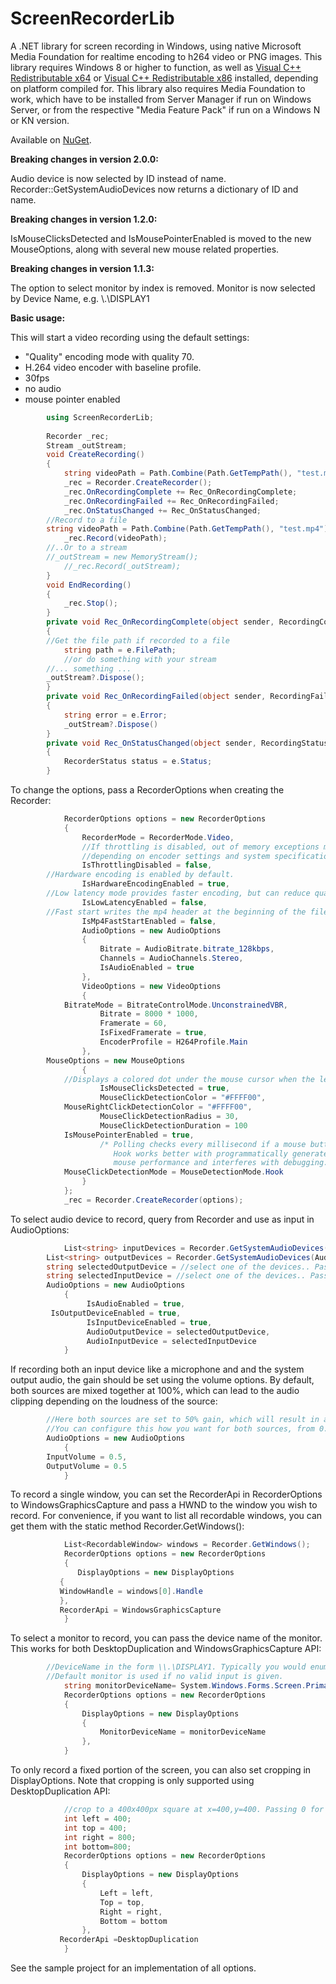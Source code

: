 # ScreenRecorderLib
A .NET library for screen recording in Windows, using native Microsoft Media Foundation for realtime encoding to h264 video or PNG images. This library requires Windows 8 or higher to function, as well as [Visual C++ Redistributable x64](https://aka.ms/vs/16/release/vc_redist.x64.exe) or [Visual C++ Redistributable x86](https://aka.ms/vs/16/release/vc_redist.x86.exe) installed, depending on platform compiled for. This library also requires Media Foundation to work, which have to be installed from Server Manager if run on Windows Server, or from the respective "Media Feature Pack" if run on a Windows N or KN version.

Available on [NuGet](https://www.nuget.org/packages/ScreenRecorderLib/).

**Breaking changes in version 2.0.0:**

Audio device is now selected by ID instead of name. Recorder::GetSystemAudioDevices now returns a dictionary of ID and name.

**Breaking changes in version 1.2.0:**

IsMouseClicksDetected and IsMousePointerEnabled is moved to the new MouseOptions, along with several new mouse related properties.

**Breaking changes in version 1.1.3:**

The option to select monitor by index is removed. Monitor is now selected by Device Name, e.g. \\.\DISPLAY1

**Basic usage:**

This will start a video recording using the default settings:
* "Quality" encoding mode with quality 70.
* H.264 video encoder with baseline profile.
* 30fps
* no audio
* mouse pointer enabled

```csharp
        using ScreenRecorderLib;
        
        Recorder _rec;
        Stream _outStream;
        void CreateRecording()
        {
            string videoPath = Path.Combine(Path.GetTempPath(), "test.mp4");
            _rec = Recorder.CreateRecorder();
            _rec.OnRecordingComplete += Rec_OnRecordingComplete;
            _rec.OnRecordingFailed += Rec_OnRecordingFailed;
            _rec.OnStatusChanged += Rec_OnStatusChanged;
	    //Record to a file
	    string videoPath = Path.Combine(Path.GetTempPath(), "test.mp4");
            _rec.Record(videoPath);
	    //..Or to a stream
	    //_outStream = new MemoryStream();
            //_rec.Record(_outStream);
        }
        void EndRecording()
        {
            _rec.Stop(); 
        }
        private void Rec_OnRecordingComplete(object sender, RecordingCompleteEventArgs e)
        {
	    //Get the file path if recorded to a file
            string path = e.FilePath;	
            //or do something with your stream
	    //... something ...
	    _outStream?.Dispose();
        }
        private void Rec_OnRecordingFailed(object sender, RecordingFailedEventArgs e)
        {
            string error = e.Error;
            _outStream?.Dispose()
        }
        private void Rec_OnStatusChanged(object sender, RecordingStatusEventArgs e)
        {
            RecorderStatus status = e.Status;
        }
```

To change the options, pass a RecorderOptions when creating the Recorder:

```csharp
            RecorderOptions options = new RecorderOptions
            {
                RecorderMode = RecorderMode.Video,
                //If throttling is disabled, out of memory exceptions may eventually crash the program,
                //depending on encoder settings and system specifications.
                IsThrottlingDisabled = false,
		//Hardware encoding is enabled by default.
                IsHardwareEncodingEnabled = true,
		//Low latency mode provides faster encoding, but can reduce quality.
                IsLowLatencyEnabled = false,
		//Fast start writes the mp4 header at the beginning of the file, to facilitate streaming.
                IsMp4FastStartEnabled = false,		
                AudioOptions = new AudioOptions
                {
                    Bitrate = AudioBitrate.bitrate_128kbps,
                    Channels = AudioChannels.Stereo,
                    IsAudioEnabled = true
                },
                VideoOptions = new VideoOptions
                {
		    BitrateMode = BitrateControlMode.UnconstrainedVBR,
                    Bitrate = 8000 * 1000,
                    Framerate = 60,
                    IsFixedFramerate = true,
                    EncoderProfile = H264Profile.Main
                },
		MouseOptions = new MouseOptions
                {
		    //Displays a colored dot under the mouse cursor when the left mouse button is pressed.	
                    IsMouseClicksDetected = true,
                    MouseClickDetectionColor = "#FFFF00",
		    MouseRightClickDetectionColor = "#FFFF00",
                    MouseClickDetectionRadius = 30,
                    MouseClickDetectionDuration = 100
		    IsMousePointerEnabled = true,
                    /* Polling checks every millisecond if a mouse button is pressed.
                       Hook works better with programmatically generated mouse clicks, but may affect
                       mouse performance and interferes with debugging.*/
		    MouseClickDetectionMode = MouseDetectionMode.Hook
                }
            };
            _rec = Recorder.CreateRecorder(options);
```
To select audio device to record, query from Recorder and use as input in AudioOptions:
```csharp
            List<string> inputDevices = Recorder.GetSystemAudioDevices(AudioDeviceSource.InputDevices);
	    List<string> outputDevices = Recorder.GetSystemAudioDevices(AudioDeviceSource.OutputDevices);
	    string selectedOutputDevice = //select one of the devices.. Passing empty string or null uses system default playback device.
	    string selectedInputDevice = //select one of the devices.. Passing empty string or null uses system default recording device.
	    AudioOptions = new AudioOptions
            {
                 IsAudioEnabled = true,
		 IsOutputDeviceEnabled = true,
                 IsInputDeviceEnabled = true,
                 AudioOutputDevice = selectedOutputDevice,
                 AudioInputDevice = selectedInputDevice
            }	   	    
```

If recording both an input device like a microphone and and the system output audio, the gain should be set using the volume options. By default, both sources are mixed together at 100%, which can lead to the audio clipping depending on the loudness of the source:
```csharp
	    //Here both sources are set to 50% gain, which will result in a quieter recording but with guaranteed no clipping.
	    //You can configure this how you want for both sources, from 0.0 to 1.0 (or above).
	    AudioOptions = new AudioOptions
            {
		InputVolume = 0.5,
		OutputVolume = 0.5
            }	   	    
```

To record a single window, you can set the RecorderApi in RecorderOptions to WindowsGraphicsCapture and pass a HWND to the window you wish to record. For convenience, if you want to list all recordable windows, you can get them with the static method Recorder.GetWindows():
```csharp
            List<RecordableWindow> windows = Recorder.GetWindows();
            RecorderOptions options = new RecorderOptions
            {
               DisplayOptions = new DisplayOptions
	       {
		   WindowHandle = windows[0].Handle
	       },
	       RecorderApi = WindowsGraphicsCapture
            }
```


To select a monitor to record, you can pass the device name of the monitor. This works for both DesktopDuplication and WindowsGraphicsCapture API:
```csharp
	    //DeviceName in the form \\.\DISPLAY1. Typically you would enumerate system monitors and select one. 
	    //Default monitor is used if no valid input is given.
            string monitorDeviceName= System.Windows.Forms.Screen.PrimaryScreen.DeviceName; 
            RecorderOptions options = new RecorderOptions
            {
                DisplayOptions = new DisplayOptions
                {
                    MonitorDeviceName = monitorDeviceName
                },
            }
```

To only record a fixed portion of the screen, you can also set cropping in DisplayOptions. Note that cropping is only supported using DesktopDuplication API:
```csharp
            //crop to a 400x400px square at x=400,y=400. Passing 0 for these values will default to full screen recording.
            int left = 400;
            int top = 400;
            int right = 800;
            int bottom=800;
            RecorderOptions options = new RecorderOptions
            {
                DisplayOptions = new DisplayOptions
                {
                    Left = left,
                    Top = top,
                    Right = right,
                    Bottom = bottom
                },
	       RecorderApi =DesktopDuplication
            }
```

See the sample project for an implementation of all options.
